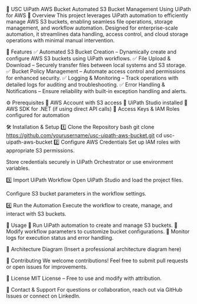 🚀 USC UiPath AWS Bucket
Automated S3 Bucket Management Using UiPath for AWS
🔹 Overview
This project leverages UiPath automation to efficiently manage AWS S3 buckets, enabling seamless file operations, storage management, and workflow automation. Designed for enterprise-scale automation, it streamlines data handling, access control, and cloud storage operations with minimal manual intervention.

🎯 Features
✅ Automated S3 Bucket Creation – Dynamically create and configure AWS S3 buckets using UiPath workflows. ✅ File Upload & Download – Securely transfer files between local systems and S3 storage. ✅ Bucket Policy Management – Automate access control and permissions for enhanced security. ✅ Logging & Monitoring – Track operations with detailed logs for auditing and troubleshooting. ✅ Error Handling & Notifications – Ensure reliability with built-in exception handling and alerts.

⚙️ Prerequisites
🔹 AWS Account with S3 access 🔹 UiPath Studio installed 🔹 AWS SDK for .NET (if using direct API calls) 🔹 Access Keys & IAM Roles configured for automation

🛠️ Installation & Setup
1️⃣ Clone the Repository
bash
git clone https://github.com/yourusername/usc-uipath-aws-bucket.git
cd usc-uipath-aws-bucket
2️⃣ Configure AWS Credentials
Set up IAM roles with appropriate S3 permissions.

Store credentials securely in UiPath Orchestrator or use environment variables.

3️⃣ Import UiPath Workflow
Open UiPath Studio and load the project files.

Configure S3 bucket parameters in the workflow settings.

4️⃣ Run the Automation
Execute the workflow to create, manage, and interact with S3 buckets.

🚀 Usage
🔹 Run UiPath automation to create and manage S3 buckets. 🔹 Modify workflow parameters to customize bucket configurations. 🔹 Monitor logs for execution status and error handling.

📌 Architecture Diagram
(Insert a professional architecture diagram here)

🤝 Contributing
We welcome contributions! Feel free to submit pull requests or open issues for improvements.

📜 License
MIT License – Free to use and modify with attribution.

📩 Contact & Support
For questions or collaboration, reach out via GitHub Issues or connect on LinkedIn.

